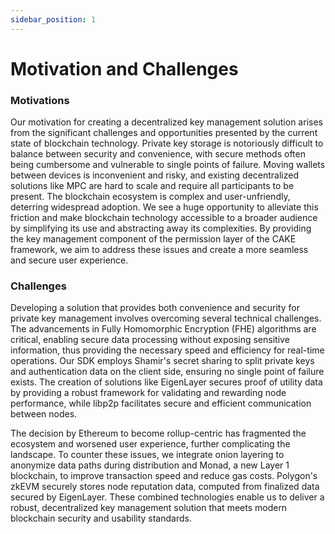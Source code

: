 ```yaml
---
sidebar_position: 1
---
```


# Motivation and Challenges

### Motivations

Our motivation for creating a decentralized key management solution arises from the significant challenges and opportunities presented by the current state of blockchain technology. Private key storage is notoriously difficult to balance between security and convenience, with secure methods often being cumbersome and vulnerable to single points of failure. Moving wallets between devices is inconvenient and risky, and existing decentralized solutions like MPC are hard to scale and require all participants to be present. The blockchain ecosystem is complex and user-unfriendly, deterring widespread adoption. We see a huge opportunity to alleviate this friction and make blockchain technology accessible to a broader audience by simplifying its use and abstracting away its complexities. By providing the key management component of the permission layer of the CAKE framework, we aim to address these issues and create a more seamless and secure user experience.

### Challenges

Developing a solution that provides both convenience and security for private key management involves overcoming several technical challenges. The advancements in Fully Homomorphic Encryption (FHE) algorithms are critical, enabling secure data processing without exposing sensitive information, thus providing the necessary speed and efficiency for real-time operations. Our SDK employs Shamir's secret sharing to split private keys and authentication data on the client side, ensuring no single point of failure exists. The creation of solutions like EigenLayer secures proof of utility data by providing a robust framework for validating and rewarding node performance, while libp2p facilitates secure and efficient communication between nodes.

The decision by Ethereum to become rollup-centric has fragmented the ecosystem and worsened user experience, further complicating the landscape. To counter these issues, we integrate onion layering to anonymize data paths during distribution and Monad, a new Layer 1 blockchain, to improve transaction speed and reduce gas costs. Polygon's zkEVM securely stores node reputation data, computed from finalized data secured by EigenLayer. These combined technologies enable us to deliver a robust, decentralized key management solution that meets modern blockchain security and usability standards.
